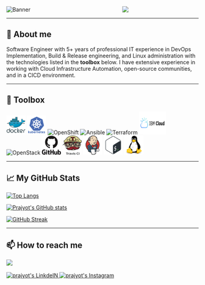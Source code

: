 <img src="https://github.com/Prajyot-Parab/Prajyot-Parab/blob/3eac24e352692222245e7485b06eec2bf9c8c1a0/icons/banner.png" alt="Banner" width="5000" height="400"/>

<img align='right' src='https://media.giphy.com/media/bcKmIWkUMCjVm/giphy.gif' width='200"'>

---

## 💬 About me

Software Engineer with 5+ years of professional IT experience in DevOps Implementation, Build & Release engineering, and Linux administration with the technologies listed in the **toolbox** below. I have extensive experience in working with Cloud Infrastructure Automation, open-source communities, and in a CICD environment.

---

## 🧰 Toolbox

<img src="https://github.com/devicons/devicon/blob/master/icons/docker/docker-original-wordmark.svg" alt="Docker" width="50" height="50"/> <img src="https://github.com/devicons/devicon/blob/master/icons/kubernetes/kubernetes-plain-wordmark.svg" alt="Kubernetes" width="50" height="50"/> <img src="https://upload.wikimedia.org/wikipedia/commons/3/3a/OpenShift-LogoType.svg" alt="OpenShift" width="50" height="50"/> <img src="https://upload.wikimedia.org/wikipedia/commons/2/24/Ansible_logo.svg" alt="Ansible" width="50" height="50"/> <img src="https://upload.wikimedia.org/wikipedia/commons/0/04/Terraform_Logo.svg" alt="Terraform" width="80" height="60"/> <img src="https://github.com/Prajyot-Parab/Prajyot-Parab/blob/main/icons/ibmcloud.svg" alt="IBMCloud" width="70" height="60"/> <img src="https://upload.wikimedia.org/wikipedia/commons/8/80/The_OpenStack_logo.svg" alt="OpenStack" width="60" height="60"/> <img src="https://github.com/devicons/devicon/blob/master/icons/github/github-original-wordmark.svg" alt="Github" width="50" height="50"/> <img src="https://github.com/Prajyot-Parab/Prajyot-Parab/blob/main/icons/travis-ci.svg" alt="Travis" width="50" height="50"/> <img src="https://github.com/devicons/devicon/blob/master/icons/jenkins/jenkins-original.svg" alt="Jenkins" width="50" height="50"/> <img src="https://github.com/devicons/devicon/blob/master/icons/bash/bash-original.svg" alt="Bash" width="50" height="50"/> <img src="https://github.com/devicons/devicon/blob/master/icons/linux/linux-original.svg" alt="Linux" width="50" height="50"/>

---

## &#x1f4c8; My GitHub Stats

[![Top Langs](https://github-readme-stats.vercel.app/api/top-langs/?username=prajyot-parab&layout=compact&bg_color=30,e96443,904e95&title_color=fff&text_color=fff)](https://github.com/anuraghazra/github-readme-stats)

[![Prajyot's GitHub stats](https://github-readme-stats.vercel.app/api?username=prajyot-parab&bg_color=30,e96443,904e95&title_color=fff&text_color=fff&show_icons=true&hide=stars)](https://github.com/anuraghazra/github-readme-stats)

[![GitHub Streak](http://github-readme-streak-stats.herokuapp.com?user=prajyot-parab&theme=flag-india&date_format=M%20j%5B%2C%20Y%5D)](https://git.io/streak-stats)

---

## 📫 How to reach me
<a href="https://prajyotparab1904@gmail.com"><img src="https://img.shields.io/badge/prajyotparab1904@gmail.com-D14836?style=for-the-badge&logo=gmail&logoColor=white"></img></a>
<p align="left">
<a href="https://www.linkedin.com/in/prajyotparab">
  <img alt="prajyot's LinkdeIN" width="50px" src="https://user-images.githubusercontent.com/43545812/144035037-0f415fc7-9f96-4517-a370-ccc6e78a714b.png" />
</a>
<a href="https://www.instagram.com/parab_prajyot">
  <img alt="prajyot's Instagram" width="50px" src="https://user-images.githubusercontent.com/43545812/144035088-0dfb165f-8fe0-4d13-896c-876c29d2b128.png" />
</a>
<br>
</p>

<!--
**Prajyot-Parab/Prajyot-Parab** is a ✨ _special_ ✨ repository because its `README.md` (this file) appears on your GitHub profile.

Here are some ideas to get you started:

- 🔭 I’m currently working on ...
- 🌱 I’m currently learning ...
- 👯 I’m looking to collaborate on ...
- 🤔 I’m looking for help with ...
- 💬 Ask me about ...
- 📫 How to reach me: ...
- 😄 Pronouns: ...
- ⚡ Fun fact: ...
### Hey there <img src="https://raw.githubusercontent.com/MartinHeinz/MartinHeinz/master/wave.gif" width="30px">, I am Prajyot Parab!
![](https://komarev.com/ghpvc/?username=prajyot-parab)
-->
